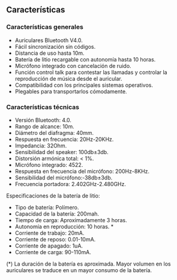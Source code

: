 ## Características

### Características generales

- Auriculares Bluetooth V4.0.
- Fácil sincronización sin códigos.
- Distancia de uso hasta 10m.
- Batería de litio recargable con autonomía hasta 10 horas.
- Micrófono integrado con cancelación de ruido.
- Función control talk para contestar las llamadas y controlar la reproducción de música desde el auricular.
- Compatibilidad con los principales sistemas operativos.
- Plegables para  transportarlos cómodamente.

### Características técnicas

- Versión Bluetooth: 4.0.
- Rango de alcance: 10m.
- Diámetro del diafragma: 40mm.
- Respuesta en frecuencia: 20Hz-20KHz.
- Impedancia: 32Ohm.
- Sensibilidad del speaker: 100db±3db.
- Distorsión armónica total: < 1%.
- Micrófono integrado: 4522.
- Respuesta en frecuencia del micrófono: 200Hz-8KHz.
- Sensibilidad del micrófono:-38db±3db.
- Frecuencia portadora: 2.402GHz-2.480GHz.


Especificaciones de la batería de litio:
- Tipo de batería: Polímero.
- Capacidad de la batería: 200mah.
- Tiempo de carga: Aproximadamente 3 horas.
- Autonomía en reproducción: 10 horas. *
- Corriente de trabajo: 20mA.
- Corriente de reposo: 0.01-10mA.
- Corriente de apagado: 1uA.
- Corriente de carga: 90-110mA.

(*) La duración de la batería es aproximada. Mayor volumen en los auriculares se traduce en un mayor consumo de la batería.
